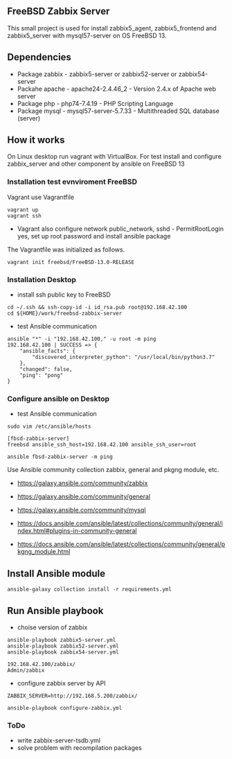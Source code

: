 ## FreeBSD Zabbix Server

This small project is used for install zabbix5_agent, zabbix5_frontend and
zabbix5_server with mysql57-server on OS FreeBSD 13.

## Dependencies

- Package zabbix - zabbix5-server or zabbix52-server or zabbix54-server
- Packahe apache - apache24-2.4.46_2 - Version 2.4.x of Apache web server
- Package php - php74-7.4.19 - PHP Scripting Language
- Package mysql - mysql57-server-5.7.33 - Multithreaded SQL database (server)

## How it works

On Linux desktop run vagrant with VirtualBox. For test install and configure
zabbix_server and other component by ansible on FreeBSD 13

### Installation test evnviroment FreeBSD

Vagrant use Vagrantfile

```console
vagrant up
vagrant ssh
```
- Vagrant also configure network public_network, sshd - PermitRootLogin yes, set up root password and install ansible package

The Vagrantfile was initialized as follows.
```console
vagrant init freebsd/FreeBSD-13.0-RELEASE
```

### Installation Desktop

- install ssh public key to FreeBSD

```console
cd ~/.ssh && ssh-copy-id -i id_rsa.pub root@192.168.42.100
cd ${HOME}/work/freebsd-zabbix-server
```
- test Ansible communication
```console
ansible "*" -i "192.168.42.100," -u root -m ping
192.168.42.100 | SUCCESS => {
    "ansible_facts": {
        "discovered_interpreter_python": "/usr/local/bin/python3.7"
    },
    "changed": false,
    "ping": "pong"
}
```
### Configure ansible on Desktop

- test Ansible communication

```console
sudo vim /etc/ansible/hosts

[fbsd-zabbix-server]
freebsd ansible_ssh_host=192.168.42.100 ansible_ssh_user=root

ansible fbsd-zabbix-server -m ping
```
Use Ansible community collection zabbix, general and pkgng module, etc.

- https://galaxy.ansible.com/community/zabbix
- https://galaxy.ansible.com/community/general
- https://galaxy.ansible.com/community/mysql

- https://docs.ansible.com/ansible/latest/collections/community/general/index.html#plugins-in-community-general
- https://docs.ansible.com/ansible/latest/collections/community/general/pkgng_module.html

## Install Ansible module

```console
ansible-galaxy collection install -r requirements.yml
```

## Run Ansible playbook

- choise version of zabbix

```console
ansible-playbook zabbix5-server.yml
ansible-playbook zabbix52-server.yml
ansible-playbook zabbix54-server.yml
```

```console
192.168.42.100/zabbix/
Admin/zabbix
```

- configure zabbix server by API

```console
ZABBIX_SERVER=http://192.168.5.200/zabbix/

ansible-playbook configure-zabbix.yml
```

### ToDo

- write zabbix-server-tsdb.yml
- solve problem with recompilation packages
